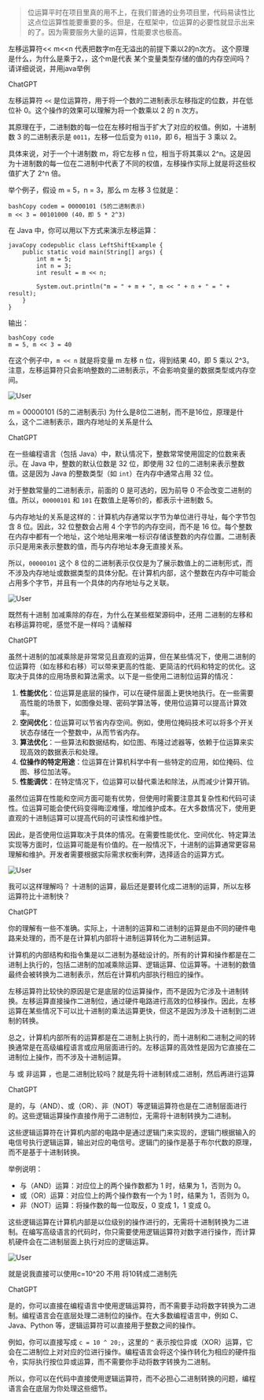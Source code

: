 > 位运算平时在项目里真的用不上，在我们普通的业务项目里，代码易读性比这点位运算性能要重要的多。但是，在框架中，位运算的必要性就显示出来的了。因为需要服务大量的运算，性能要求也极高。





左移运算符<< m<<n 代表把数字m在无溢出的前提下乘以2的n次方。  这个原理是什么，为什么是乘于2，，这个m是代表 某个变量类型存储的值的内存空间吗？ 请详细说说，并用java举例 



ChatGPT



左移运算符 `<<` 是位运算符，用于将一个数的二进制表示左移指定的位数，并在低位补 0。这个操作的效果可以理解为将一个数乘以 2 的 n 次方。

其原理在于，二进制数的每一位在左移时相当于扩大了对应的权值。例如，十进制数 3 的二进制表示是 `0011`，左移一位后变为 `0110`，即 6，相当于 3 乘以 2。

具体来说，对于一个十进制数 m，将它左移 n 位，相当于将其乘以 2^n。这是因为十进制数的每一位在二进制中代表了不同的权值，左移操作实际上就是将这些权值扩大了 2^n 倍。

举个例子，假设 m = 5，n = 3，那么 m 左移 3 位就是：

```
bashCopy codem = 00000101 (5的二进制表示)
m << 3 = 00101000 (40，即 5 * 2^3)
```

在 Java 中，你可以用以下方式来演示左移运算：

```
javaCopy codepublic class LeftShiftExample {
    public static void main(String[] args) {
        int m = 5;
        int n = 3;
        int result = m << n;
        
        System.out.println("m = " + m + ", m << " + n + " = " + result);
    }
}
```

输出：

```
bashCopy code
m = 5, m << 3 = 40
```

在这个例子中，`m << n` 就是将变量 m 左移 n 位，得到结果 40，即 5 乘以 2^3。注意，左移运算符只会影响整数的二进制表示，不会影响变量的数据类型或内存空间。





![User](https://chat.openai.com/_next/image?url=https%3A%2F%2Fs.gravatar.com%2Favatar%2Fcee8458783a6b0f33338224161b57fd7%3Fs%3D480%26r%3Dpg%26d%3Dhttps%253A%252F%252Fcdn.auth0.com%252Favatars%252Fvv.png&w=96&q=75)



m = 00000101 (5的二进制表示) 为什么是8位二进制，而不是16位，原理是什么，这个二进制表示，跟内存地址的关系是什么



ChatGPT



在一些编程语言（包括 Java）中，默认情况下，整数常常使用固定的位数来表示。在 Java 中，整数的默认位数是 32 位，即使用 32 位的二进制来表示整数值。这是因为 Java 的整数类型（如 `int`）在内存中通常占用 32 位。

对于整数常量的二进制表示，前面的 0 是可选的，因为前导 0 不会改变二进制的值。所以，`00000101` 和 `101` 在数值上是等价的，都表示十进制数 5。

与内存地址的关系是这样的：计算机内存通常以字节为单位进行寻址，每个字节包含 8 位。因此，32 位整数会占用 4 个字节的内存空间，而不是 16 位。每个整数在内存中都有一个地址，这个地址用来唯一标识存储该整数的内存位置。二进制表示只是用来表示整数的值，而与内存地址本身无直接关系。

所以，`00000101` 这个 8 位的二进制表示仅仅是为了展示数值上的二进制形式，而不涉及内存地址或数据类型的具体分配。在计算机内部，这个整数在内存中可能会占用多个字节，并且有一个具体的内存地址与之关联。





![User](https://chat.openai.com/_next/image?url=https%3A%2F%2Fs.gravatar.com%2Favatar%2Fcee8458783a6b0f33338224161b57fd7%3Fs%3D480%26r%3Dpg%26d%3Dhttps%253A%252F%252Fcdn.auth0.com%252Favatars%252Fvv.png&w=96&q=75)



既然有十进制 加减乘除的存在，为什么在某些框架源码中，还用 二进制的左移和右移运算符呢，感觉不是一样吗？请解释



ChatGPT



虽然十进制的加减乘除是非常常见且直观的运算，但在某些情况下，使用二进制的位运算符（如左移和右移）可以带来更高的性能、更简洁的代码和特定的优化。这取决于具体的应用场景和算法需求。以下是一些使用二进制位运算的情况：

1. **性能优化**：位运算是底层的操作，可以在硬件层面上更快地执行。在一些需要高性能的场景下，如图像处理、密码学算法等，使用位运算可以提高计算效率。
2. **空间优化**：位运算可以节省内存空间。例如，使用位掩码技术可以将多个开关状态存储在一个整数中，从而节省内存。
3. **算法优化**：一些算法和数据结构，如位图、布隆过滤器等，依赖于位运算来实现高效的数据表示和处理。
4. **位操作的特定用途**：位运算在计算机科学中有一些特定的应用，如位掩码、位图、移位加法等。
5. **性能调优**：在特定情况下，位运算可以替代乘法和除法，从而减少计算开销。

虽然位运算在性能和空间方面可能有优势，但使用时需要注意其复杂性和代码可读性。位运算可能会使代码变得晦涩难懂，增加维护成本。在大多数情况下，使用更直观的十进制运算可以提高代码的可读性和维护性。

因此，是否使用位运算取决于具体的情况。在需要性能优化、空间优化、特定算法实现等方面时，位运算可能是有价值的。在一般情况下，十进制的运算通常更容易理解和维护。开发者需要根据实际需求权衡利弊，选择适合的运算方式。





![User](https://chat.openai.com/_next/image?url=https%3A%2F%2Fs.gravatar.com%2Favatar%2Fcee8458783a6b0f33338224161b57fd7%3Fs%3D480%26r%3Dpg%26d%3Dhttps%253A%252F%252Fcdn.auth0.com%252Favatars%252Fvv.png&w=96&q=75)



我可以这样理解吗？ 十进制的运算，最后还是要转化成二进制的运算，所以左移运算符比十进制快？



ChatGPT



你的理解有一些不准确。实际上，十进制的运算和二进制的运算是由不同的硬件电路来处理的，而不是在计算机内部将十进制运算转化为二进制运算。

计算机的内部结构和指令集是以二进制为基础设计的。所有的计算和操作都是在二进制上执行的，包括二进制的加减乘除运算、逻辑运算、位运算等。十进制的数值最终会被转换为二进制表示，然后在计算机内部执行相应的操作。

左移运算符比较快的原因是它是底层的位运算操作，而不是因为它涉及十进制转换。左移运算直接操作二进制位，通过硬件电路进行高效的位移操作。因此，左移运算在某些情况下可以比十进制的乘法运算更快，但这不是因为涉及十进制到二进制的转换。

总之，计算机内部所有的运算都是在二进制上执行的，而十进制和二进制之间的转换通常是在高级编程语言或应用层面进行的。左移运算的高效性是因为它直接在二进制位上操作，而不涉及十进制运算。



与 或 非运算 ，也是二进制比较吗？就是先将十进制转成二进制，然后再进行运算



ChatGPT



是的，与（AND）、或（OR）、非（NOT）等逻辑运算符也是在二进制层面进行的。这些逻辑运算操作直接作用于二进制位，无需将十进制转换为二进制。

这些逻辑运算符在计算机内部的电路中是通过逻辑门来实现的，逻辑门根据输入的电信号执行逻辑运算，输出对应的电信号。逻辑门的操作是基于布尔代数的原理，而不是基于十进制转换。

举例说明：

- 与（AND）运算：对应位上的两个操作数都为 1 时，结果为 1，否则为 0。
- 或（OR）运算：对应位上的两个操作数有一个为 1 时，结果为 1，否则为 0。
- 非（NOT）运算：将操作数的每一位取反，0 变成 1，1 变成 0。

这些逻辑运算在计算机内部是以位级别的操作进行的，无需将十进制转换为二进制。在编写高级语言的代码时，你只需要使用逻辑运算符对数字进行操作，而计算机硬件会在二进制层面上执行对应的逻辑运算。





![User](https://chat.openai.com/_next/image?url=https%3A%2F%2Fs.gravatar.com%2Favatar%2Fcee8458783a6b0f33338224161b57fd7%3Fs%3D480%26r%3Dpg%26d%3Dhttps%253A%252F%252Fcdn.auth0.com%252Favatars%252Fvv.png&w=96&q=75)



就是说我直接可以使用c=10^20 不用 将10转成二进制先



ChatGPT



是的，你可以直接在编程语言中使用逻辑运算符，而不需要手动将数字转换为二进制。编程语言会在底层处理二进制位的操作。在大多数编程语言中，例如 C、Java、Python 等，逻辑运算符可以直接用于整数之间的操作。

例如，你可以直接写成 `c = 10 ^ 20;`，这里的 `^` 表示按位异或（XOR）运算，它会在二进制位上对对应的位进行操作。编程语言会将这个操作转化为相应的硬件指令，实际执行按位异或运算，而不需要你手动将数字转换为二进制。

所以，你可以在代码中直接使用逻辑运算符，而不必担心二进制转换的问题，编程语言会在底层为你处理这些细节。